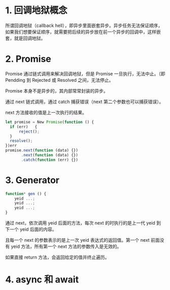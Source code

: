 # 1. 回调地狱概念

所谓回调地狱（callback hell），即异步里面嵌套异步。异步任务无法保证顺序，如果我们想要保证顺序，就需要把后续的异步放在前一个异步的回调中，这样嵌套，就是回调地狱。

# 2. Promise

Promise 通过链式调用来解决回调地狱，但是 Promise 一旦执行，无法中止。（即 Pendding 到 Rejected 或 Resolved 之间，无法停止。

Promise 本身不是异步的，其内部常常封装的异步。

通过 next 链式调用，通过 catch 捕获错误（next 第二个参数也可以捕获错误）。

next 方法接收的值是上一次执行的结果。

```js
let promise = New Promise(function () {
  if (err)   {
      reject();
  }
  resolve();
})err
promise.next(function (data) {})
	   .next(function (data) {})
       .catch(function (err) {})
```

# 3. Generator

```js
function* gen () {
    yeid ...;
    yeid ...;
    yeid ...;
}
```

通过 next，依次调用 yeid 后面的方法，每次 next 的时执行的是上一代 yeid 到下一个 yeid 后面的内容。

且每一个 next 的参数表示的是上一次 yeid 表达式的返回值。第一个 next 前面没有 yeid 方法，所有第一个 next 方法的参数传入是无效的。

如果直接 return 方法，会返回给定的值并终止遍历。

# 4. async 和 await

